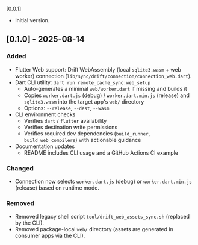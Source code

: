 [0.0.1]
* Initial version.


## [0.1.0] - 2025-08-14

### Added
- Flutter Web support: Drift WebAssembly (local `sqlite3.wasm` + web worker) connection (`lib/sync/drift/connection/connection_web.dart`).
- Dart CLI utility: `dart run remote_cache_sync:web_setup`
  - Auto-generates a minimal `web/worker.dart` if missing and builds it
  - Copies `worker.dart.js` (debug) / `worker.dart.min.js` (release) and `sqlite3.wasm` into the target app's `web/` directory
  - Options: `--release`, `--dest`, `--wasm`
- CLI environment checks
  - Verifies `dart` / `flutter` availability
  - Verifies destination write permissions
  - Verifies required dev dependencies (`build_runner`, `build_web_compilers`) with actionable guidance
- Documentation updates
  - README includes CLI usage and a GitHub Actions CI example

### Changed
- Connection now selects `worker.dart.js` (debug) or `worker.dart.min.js` (release) based on runtime mode.

### Removed
- Removed legacy shell script `tool/drift_web_assets_sync.sh` (replaced by the CLI).
- Removed package-local `web/` directory (assets are generated in consumer apps via the CLI).

